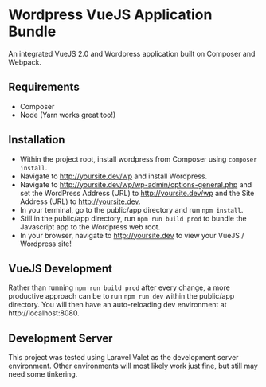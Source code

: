 # Wordpress VueJS Application Bundle

An integrated VueJS 2.0 and Wordpress application built on Composer and Webpack.

## Requirements
- Composer
- Node (Yarn works great too!)

## Installation
- Within the project root, install wordpress from Composer using `composer install`.
- Navigate to http://yoursite.dev/wp and install Wordpress.
- Navigate to http://yoursite.dev/wp/wp-admin/options-general.php and set the WordPress Address (URL) to http://yoursite.dev/wp and the Site Address (URL) to http://yoursite.dev.
- In your terminal, go to the public/app directory and run `npm install`.
- Still in the public/app directory, run `npm run build prod` to bundle the Javascript app to the Wordpress web root.
- In your browser, navigate to http://yoursite.dev to view your VueJS / Wordpress site!

## VueJS Development
Rather than running `npm run build prod` after every change, a more productive approach can be to run `npm run dev` within the public/app directory. You will then have an auto-reloading dev environment at http://localhost:8080.

## Development Server
This project was tested using Laravel Valet as the development server environment. Other environments will most likely work just fine, but still may need some tinkering.